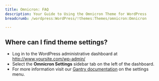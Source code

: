 ```yaml
---
title: Omnicron: FAQ
description: Your Guide to Using the Omnicron Theme for WordPress
breadcrumb: /wordpress:WordPress/!themes:Themes/omnicron:Omnicron

---
```


Where can I find theme settings?
-----
* Log in to the WordPress administrative dashboard at http://www.yoursite.com/wp-admin/
* Select the **Omnicron Settings** sidebar tab on the left of the dashboard.
* For more information visit our [Gantry documentation](http://gantry-framework.org/documentation/wordpress/configure/) on the settings menu.

[gantry]: http://gantry-framework.org/documentation/wordpress/configure/